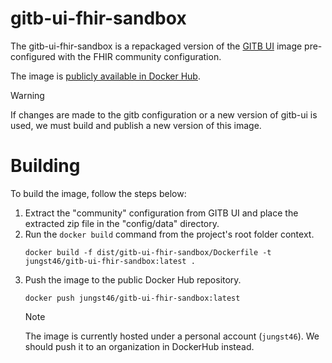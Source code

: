 # gitb-ui-fhir-sandbox

The gitb-ui-fhir-sandbox is a repackaged version of the [GITB UI](https://hub.docker.com/r/isaitb/gitb-ui) image
pre-configured with the FHIR community configuration.

The image is [publicly available in Docker Hub](https://hub.docker.com/r/jungst46/gitb-ui-fhir-sandbox).

> [!WARNING]
> If changes are made to the gitb configuration or a new version of gitb-ui is used, we must
> build and publish a new version of this image.

# Building

To build the image, follow the steps below:

1. Extract the "community" configuration from GITB UI and place the extracted zip file in the "config/data" directory.
2. Run the `docker build` command from the project's root folder context.
    ```shell
    docker build -f dist/gitb-ui-fhir-sandbox/Dockerfile -t jungst46/gitb-ui-fhir-sandbox:latest .
    ```     
3. Push the image to the public Docker Hub repository.
    ```shell
    docker push jungst46/gitb-ui-fhir-sandbox:latest
    ```
   > [!NOTE]
   > The image is currently hosted under a personal account (`jungst46`).
   > We should push it to an organization in DockerHub instead.
